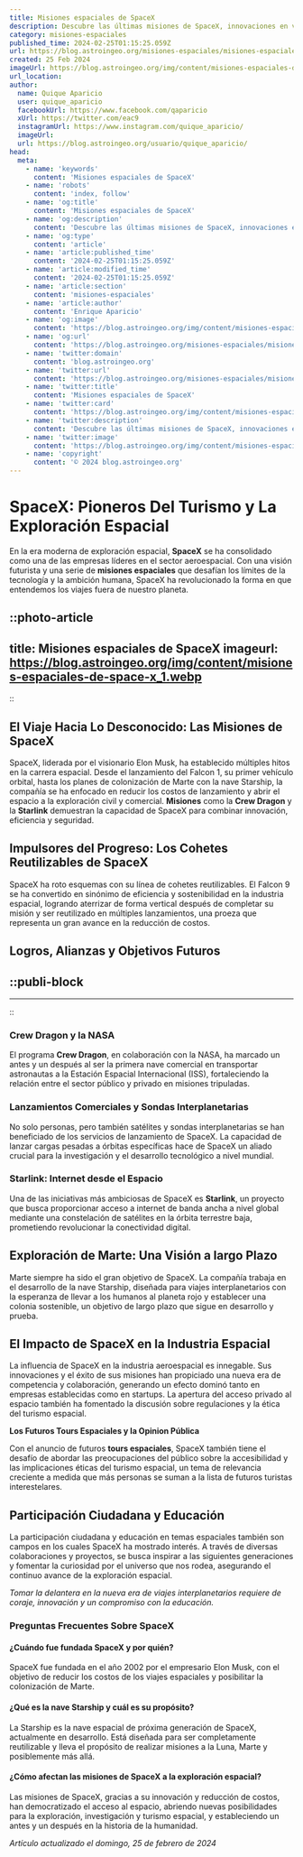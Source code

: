 ```yaml
---
title: Misiones espaciales de SpaceX
description: Descubre las últimas misiones de SpaceX, innovaciones en vuelos espaciales y cómo están forjando el futuro de la exploración interplanetaria.
category: misiones-espaciales
published_time: 2024-02-25T01:15:25.059Z
url: https://blog.astroingeo.org/misiones-espaciales/misiones-espaciales-de-space-x
created: 25 Feb 2024
imageUrl: https://blog.astroingeo.org/img/content/misiones-espaciales-de-space-x_1.webp
url_location:
author:
  name: Quique Aparicio
  user: quique_aparicio
  facebookUrl: https://www.facebook.com/qaparicio
  xUrl: https://twitter.com/eac9
  instagramUrl: https://www.instagram.com/quique_aparicio/
  imageUrl: 
  url: https://blog.astroingeo.org/usuario/quique_aparicio/
head:
  meta:
    - name: 'keywords'
      content: 'Misiones espaciales de SpaceX'
    - name: 'robots'
      content: 'index, follow'
    - name: 'og:title'
      content: 'Misiones espaciales de SpaceX'
    - name: 'og:description'
      content: 'Descubre las últimas misiones de SpaceX, innovaciones en vuelos espaciales y cómo están forjando el futuro de la exploración interplanetaria.'
    - name: 'og:type'
      content: 'article'
    - name: 'article:published_time'
      content: '2024-02-25T01:15:25.059Z'
    - name: 'article:modified_time'
      content: '2024-02-25T01:15:25.059Z'
    - name: 'article:section'
      content: 'misiones-espaciales'
    - name: 'article:author'
      content: 'Enrique Aparicio'
    - name: 'og:image'
      content: 'https://blog.astroingeo.org/img/content/misiones-espaciales-de-space-x_1.webp'
    - name: 'og:url'
      content: 'https://blog.astroingeo.org/misiones-espaciales/misiones-espaciales-de-space-x'
    - name: 'twitter:domain'
      content: 'blog.astroingeo.org'
    - name: 'twitter:url'
      content: 'https://blog.astroingeo.org/misiones-espaciales/misiones-espaciales-de-space-x'
    - name: 'twitter:title'
      content: 'Misiones espaciales de SpaceX'
    - name: 'twitter:card'
      content: 'https://blog.astroingeo.org/img/content/misiones-espaciales-de-space-x_1.webp'
    - name: 'twitter:description'
      content: 'Descubre las últimas misiones de SpaceX, innovaciones en vuelos espaciales y cómo están forjando el futuro de la exploración interplanetaria.'
    - name: 'twitter:image'
      content: 'https://blog.astroingeo.org/img/content/misiones-espaciales-de-space-x_1.webp'
    - name: 'copyright'
      content: '© 2024 blog.astroingeo.org'
---
```

# SpaceX: Pioneros Del Turismo y La Exploración Espacial

En la era moderna de exploración espacial, **SpaceX** se ha consolidado como una de las empresas líderes en el sector aeroespacial. Con una visión futurista y una serie de **misiones espaciales** que desafían los límites de la tecnología y la ambición humana, SpaceX ha revolucionado la forma en que entendemos los viajes fuera de nuestro planeta.


::photo-article
---
title: Misiones espaciales de SpaceX
imageurl: https://blog.astroingeo.org/img/content/misiones-espaciales-de-space-x_1.webp
---
::


## El Viaje Hacia Lo Desconocido: Las Misiones de SpaceX

SpaceX, liderada por el visionario Elon Musk, ha establecido múltiples hitos en la carrera espacial. Desde el lanzamiento del Falcon 1, su primer vehículo orbital, hasta los planes de colonización de Marte con la nave Starship, la compañía se ha enfocado en reducir los costos de lanzamiento y abrir el espacio a la exploración civil y comercial. **Misiones** como la **Crew Dragon** y la **Starlink** demuestran la capacidad de SpaceX para combinar innovación, eficiencia y seguridad.

## Impulsores del Progreso: Los Cohetes Reutilizables de SpaceX

SpaceX ha roto esquemas con su línea de cohetes reutilizables. El Falcon 9 se ha convertido en sinónimo de eficiencia y sostenibilidad en la industria espacial, logrando aterrizar de forma vertical después de completar su misión y ser reutilizado en múltiples lanzamientos, una proeza que representa un gran avance en la reducción de costos.

## Logros, Alianzas y Objetivos Futuros


  ::publi-block
  ---
  ---
  ::
  
  
### Crew Dragon y la NASA

El programa **Crew Dragon**, en colaboración con la NASA, ha marcado un antes y un después al ser la primera nave comercial en transportar astronautas a la Estación Espacial Internacional (ISS), fortaleciendo la relación entre el sector público y privado en misiones tripuladas.

### Lanzamientos Comerciales y Sondas Interplanetarias

No solo personas, pero también satélites y sondas interplanetarias se han beneficiado de los servicios de lanzamiento de SpaceX. La capacidad de lanzar cargas pesadas a órbitas específicas hace de SpaceX un aliado crucial para la investigación y el desarrollo tecnológico a nivel mundial.

### Starlink: Internet desde el Espacio

Una de las iniciativas más ambiciosas de SpaceX es **Starlink**, un proyecto que busca proporcionar acceso a internet de banda ancha a nivel global mediante una constelación de satélites en la órbita terrestre baja, prometiendo revolucionar la conectividad digital.

## Exploración de Marte: Una Visión a largo Plazo

Marte siempre ha sido el gran objetivo de SpaceX. La compañía trabaja en el desarrollo de la nave Starship, diseñada para viajes interplanetarios con la esperanza de llevar a los humanos al planeta rojo y establecer una colonia sostenible, un objetivo de largo plazo que sigue en desarrollo y prueba.

## El Impacto de SpaceX en la Industria Espacial

La influencia de SpaceX en la industria aeroespacial es innegable. Sus innovaciones y el éxito de sus misiones han propiciado una nueva era de competencia y colaboración, generando un efecto dominó tanto en empresas establecidas como en startups. La apertura del acceso privado al espacio también ha fomentado la discusión sobre regulaciones y la ética del turismo espacial.

**Los Futuros Tours Espaciales y la Opinion Pública**

Con el anuncio de futuros **tours espaciales**, SpaceX también tiene el desafío de abordar las preocupaciones del público sobre la accesibilidad y las implicaciones éticas del turismo espacial, un tema de relevancia creciente a medida que más personas se suman a la lista de futuros turistas interestelares.

## Participación Ciudadana y Educación

La participación ciudadana y educación en temas espaciales también son campos en los cuales SpaceX ha mostrado interés. A través de diversas colaboraciones y proyectos, se busca inspirar a las siguientes generaciones y fomentar la curiosidad por el universo que nos rodea, asegurando el continuo avance de la exploración espacial.

_Tomar la delantera en la nueva era de viajes interplanetarios requiere de coraje, innovación y un compromiso con la educación._

### Preguntas Frecuentes Sobre SpaceX

#### ¿Cuándo fue fundada SpaceX y por quién?
SpaceX fue fundada en el año 2002 por el empresario Elon Musk, con el objetivo de reducir los costos de los viajes espaciales y posibilitar la colonización de Marte.

#### ¿Qué es la nave Starship y cuál es su propósito?
La Starship es la nave espacial de próxima generación de SpaceX, actualmente en desarrollo. Está diseñada para ser completamente reutilizable y lleva el propósito de realizar misiones a la Luna, Marte y posiblemente más allá.

#### ¿Cómo afectan las misiones de SpaceX a la exploración espacial?
Las misiones de SpaceX, gracias a su innovación y reducción de costos, han democratizado el acceso al espacio, abriendo nuevas posibilidades para la exploración, investigación y turismo espacial, y estableciendo un antes y un después en la historia de la humanidad.

_Artículo actualizado el domingo, 25 de febrero de 2024_